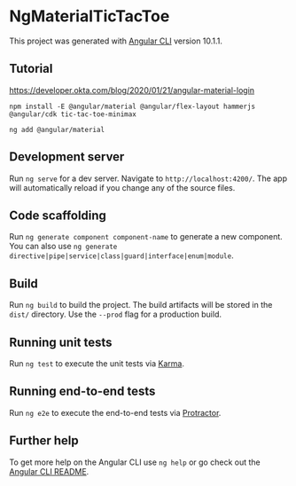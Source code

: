 # NgMaterialTicTacToe

This project was generated with [Angular CLI](https://github.com/angular/angular-cli) version 10.1.1.

## Tutorial
https://developer.okta.com/blog/2020/01/21/angular-material-login

`npm install -E @angular/material @angular/flex-layout hammerjs @angular/cdk tic-tac-toe-minimax`

`ng add @angular/material`

## Development server

Run `ng serve` for a dev server. Navigate to `http://localhost:4200/`. The app will automatically reload if you change any of the source files.

## Code scaffolding

Run `ng generate component component-name` to generate a new component. You can also use `ng generate directive|pipe|service|class|guard|interface|enum|module`.

## Build

Run `ng build` to build the project. The build artifacts will be stored in the `dist/` directory. Use the `--prod` flag for a production build.

## Running unit tests

Run `ng test` to execute the unit tests via [Karma](https://karma-runner.github.io).

## Running end-to-end tests

Run `ng e2e` to execute the end-to-end tests via [Protractor](http://www.protractortest.org/).

## Further help

To get more help on the Angular CLI use `ng help` or go check out the [Angular CLI README](https://github.com/angular/angular-cli/blob/master/README.md).
